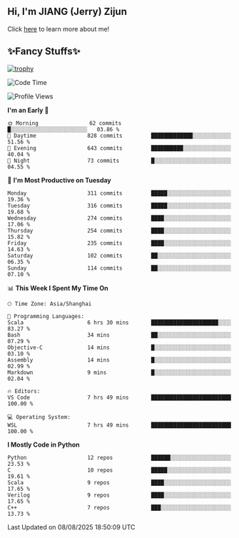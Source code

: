 ## Hi, I'm JIANG (Jerry) Zijun

Click [here](https://jzjerry.github.io/about/) to learn more about me!

## ✨Fancy Stuffs✨
[![trophy](https://github-profile-trophy.vercel.app/?username=jzjerry&theme=onedark)](https://github.com/ryo-ma/github-profile-trophy)
<!--START_SECTION:waka-->
![Code Time](http://img.shields.io/badge/Code%20Time-1%2C466%20hrs%2031%20mins-blue)

![Profile Views](http://img.shields.io/badge/Profile%20Views-2-blue)

**I'm an Early 🐤** 

```text
🌞 Morning                62 commits          █░░░░░░░░░░░░░░░░░░░░░░░░   03.86 % 
🌆 Daytime                828 commits         █████████████░░░░░░░░░░░░   51.56 % 
🌃 Evening                643 commits         ██████████░░░░░░░░░░░░░░░   40.04 % 
🌙 Night                  73 commits          █░░░░░░░░░░░░░░░░░░░░░░░░   04.55 % 
```
📅 **I'm Most Productive on Tuesday** 

```text
Monday                   311 commits         █████░░░░░░░░░░░░░░░░░░░░   19.36 % 
Tuesday                  316 commits         █████░░░░░░░░░░░░░░░░░░░░   19.68 % 
Wednesday                274 commits         ████░░░░░░░░░░░░░░░░░░░░░   17.06 % 
Thursday                 254 commits         ████░░░░░░░░░░░░░░░░░░░░░   15.82 % 
Friday                   235 commits         ████░░░░░░░░░░░░░░░░░░░░░   14.63 % 
Saturday                 102 commits         ██░░░░░░░░░░░░░░░░░░░░░░░   06.35 % 
Sunday                   114 commits         ██░░░░░░░░░░░░░░░░░░░░░░░   07.10 % 
```


📊 **This Week I Spent My Time On** 

```text
🕑︎ Time Zone: Asia/Shanghai

💬 Programming Languages: 
Scala                    6 hrs 30 mins       █████████████████████░░░░   83.27 % 
Bash                     34 mins             ██░░░░░░░░░░░░░░░░░░░░░░░   07.29 % 
Objective-C              14 mins             █░░░░░░░░░░░░░░░░░░░░░░░░   03.10 % 
Assembly                 14 mins             █░░░░░░░░░░░░░░░░░░░░░░░░   02.99 % 
Markdown                 9 mins              █░░░░░░░░░░░░░░░░░░░░░░░░   02.04 % 

🔥 Editors: 
VS Code                  7 hrs 49 mins       █████████████████████████   100.00 % 

💻 Operating System: 
WSL                      7 hrs 49 mins       █████████████████████████   100.00 % 
```

**I Mostly Code in Python** 

```text
Python                   12 repos            ██████░░░░░░░░░░░░░░░░░░░   23.53 % 
C                        10 repos            █████░░░░░░░░░░░░░░░░░░░░   19.61 % 
Scala                    9 repos             ████░░░░░░░░░░░░░░░░░░░░░   17.65 % 
Verilog                  9 repos             ████░░░░░░░░░░░░░░░░░░░░░   17.65 % 
C++                      7 repos             ███░░░░░░░░░░░░░░░░░░░░░░   13.73 % 
```




 Last Updated on 08/08/2025 18:50:09 UTC
<!--END_SECTION:waka-->
